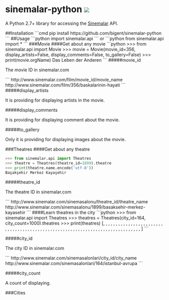 # sinemalar-python  <img src="https://travis-ci.org/bigent/sinemalar-python.svg?branch=master">
<p>A Python 2.7+ library for accessing the <a href="http://www.sinemalar.com">Sinemalar</a> API.</p>
##Installation
```cmd
pip install https://github.com/bigent/sinemalar-python
```
##Usage
```python
import sinemalar.api
```
or
```python
from sinemalar.api import *
```
###Movie
####Get about any movie
```python
>>> from sinemalar.api import Movie
>>> movie = Movie(movie_id=356, display_artists=False, display_comments=False, to_gallery=False)
>>> print(movie.orgName)
Das Leben der Anderen
```
#####movie_id
<p>The movie ID in sinemalar.com</p>
```
http://www.sinemalar.com/film/movie_id/movie_name
http://www.sinemalar.com/film/356/baskalarinin-hayati
```
#####display_artists
<p>It is providing for displaying artists in the movie.</p>

#####display_comments
<p>It is providing for displaying comment about the movie.</p>

#####to_gallery
<p>Only it is providing for displaying images about the movie.</p>

###Theatres
####Get about any theatre
```python
>>> from sinemalar.api import Theatres
>>> theatre = Theatres(theatre_id=1899).theatre
>>> print(theatre.name.encode('utf-8'))
Başakşehir Merkez Kayaşehir
```

#####theatre_id
<p>The theatre ID in sinemalar.com</p>
```
http://www.sinemalar.com/sinemasalonu/theatre_id/theatre_name
http://www.sinemalar.com/sinemasalonu/1899/basaksehir-merkez-kayasehir
```
####Learn theatres in the city
```python
>>> from sinemalar.api import Theatres
>>> theatres = Theatres(city_id=164, city_count=1000).theatres
>>> print(theatres)
[<sinemalar.api.Theatre object at 0x02F87830>, <sinemalar.api.Theatre object at 0x02F87BF0>, <sinemalar.api.Theatre object at 0x02F87C10>, <sinemalar.api.Theatre object at 0x02F874F0>, <sinemalar.api.Theatre object at 0x02F879F0>, <sinemalar.api.Theatre object at 0x02F87850>, <sinemalar.api.Theatre object at 0x02F87C50>, <sinemalar.api.Theatre object at 0x02F87530>, <sinemalar.api.Theatre object at 0x02F87670>, <sinemalar.api.Theatre object at 0x02F87610>, <sinemalar.api.Theatre object at 0x02F87770>, <sinemalar.api.Theatre object at 0x02F87AD0>, <sinemalar.api.Theatre object at 0x02F87AB0>, <sinemalar.api.Theatre object at 0x02F87B30>, <sinemalar.api.Theatre object at 0x02F879B0>, <sinemalar.api.Theatre object at 0x02F87B10>, <sinemalar.api.Theatre object at 0x02F875F0>, <sinemalar.api.Theatre object at 0x02F87630>, <sinemalar.api.Theatre object at 0x02F87650>, <sinemalar.api.Theatre object at 0x02F87710>, <sinemalar.api.Theatre object at 0x02F87790>, <sinemalar.api.Theatre object at 0x02F876D0>, <sinemalar.api.Theatre object at 0x02F877B0>, <sinemalar.api.Theatre object at 0x02F87BB0>, <sinemalar.api.Theatre object at 0x02F87910>, <sinemalar.api.Theatre object at 0x02F87CB0>, <sinemalar.api.Theatre object at 0x02F87C90>, <sinemalar.api.Theatre object at 0x02F87C70>, <sinemalar.api.Theatre object at 0x02F87390>, <sinemalar.api.Theatre object at 0x02F878F0>, <sinemalar.api.Theatre object at 0x02F878B0>, <sinemalar.api.Theatre object at 0x02F87A70>, <sinemalar.api.Theatre object at 0x02F87B50>, <sinemalar.api.Theatre object at 0x02F87990>, <sinemalar.api.Theatre object at 0x02F87970>, <sinemalar.api.Theatre object at 0x02F87A90>, <sinemalar.api.Theatre object at 0x02F87AF0>, <sinemalar.api.Theatre object at 0x02F87A50>, <sinemalar.api.Theatre object at 0x02F87A30>, <sinemalar.api.Theatre object at 0x02F879D0>, <sinemalar.api.Theatre object at 0x02F876B0>, <sinemalar.api.Theatre object at 0x02F87C30>, <sinemalar.api.Theatre object at 0x02F87950>, <sinemalar.api.Theatre object at 0x02F877F0>, <sinemalar.api.Theatre object at 0x02F87550>, <sinemalar.api.Theatre object at 0x02F877D0>, <sinemalar.api.Theatre object at 0x02F87890>, <sinemalar.api.Theatre object at 0x02F878D0>, <sinemalar.api.Theatre object at 0x02F875D0>, <sinemalar.api.Theatre object at 0x02F87BD0>, <sinemalar.api.Theatre object at 0x02F87CD0>, <sinemalar.api.Theatre object at 0x02F87D30>, <sinemalar.api.Theatre object at 0x02F87CF0>, <sinemalar.api.Theatre object at 0x02F87170>, <sinemalar.api.Theatre object at 0x02F87D50>, <sinemalar.api.Theatre object at 0x02F87D70>, <sinemalar.api.Theatre object at 0x02F87D90>, <sinemalar.api.Theatre object at 0x02F87DB0>, <sinemalar.api.Theatre object at 0x02F87DD0>, <sinemalar.api.Theatre object at 0x02F87DF0>, <sinemalar.api.Theatre object at 0x02F87E10>, <sinemalar.api.Theatre object at 0x02F87E30>, <sinemalar.api.Theatre object at 0x02F87E50>, <sinemalar.api.Theatre object at 0x02F87E70>, <sinemalar.api.Theatre object at 0x02F87E90>, <sinemalar.api.Theatre object at 0x02F87EB0>, <sinemalar.api.Theatre object at 0x02F87ED0>, <sinemalar.api.Theatre object at 0x02F87EF0>, <sinemalar.api.Theatre object at 0x02F87F10>, <sinemalar.api.Theatre object at 0x02F87F30>, <sinemalar.api.Theatre object at 0x02F87F50>, <sinemalar.api.Theatre object at 0x02F87F70>, <sinemalar.api.Theatre object at 0x02F87F90>, <sinemalar.api.Theatre object at 0x02F87FB0>, <sinemalar.api.Theatre object at 0x02F87FD0>, <sinemalar.api.Theatre object at 0x02F87FF0>, <sinemalar.api.Theatre object at 0x02F82030>, <sinemalar.api.Theatre object at 0x02F82050>, <sinemalar.api.Theatre object at 0x02F82070>]
```

#####city_id
<p>The city ID in sinemalar.com</p>
```
http://www.sinemalar.com/sinemasalonlari/city_id/city_name
http://www.sinemalar.com/sinemasalonlari/164/istanbul-avrupa
```

#####city_count
<p>A count of displaying.</p>

###Cities
